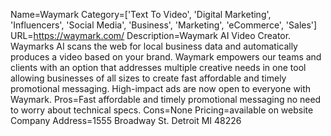 Name=Waymark
Category=['Text To Video', 'Digital Marketing', 'Influencers', 'Social Media', 'Business', 'Marketing', 'eCommerce', 'Sales']
URL=https://waymark.com/
Description=Waymark AI Video Creator. Waymarks AI scans the web for local business data and automatically produces a video based on your brand. Waymark empowers our teams and clients with an option that addresses multiple creative needs in one tool allowing businesses of all sizes to create fast affordable and timely promotional messaging. High-impact ads are now open to everyone with Waymark.
Pros=Fast affordable and timely promotional messaging no need to worry about technical specs.
Cons=None
Pricing=available on website
Company Address=1555 Broadway St. Detroit MI 48226
